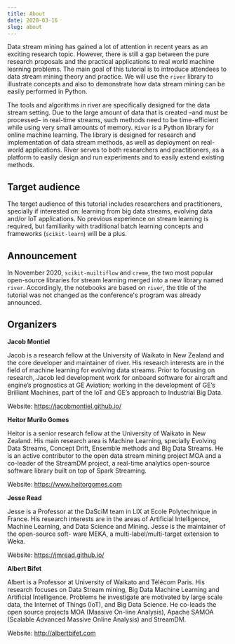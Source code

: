 ```yaml
---
title: About
date: 2020-03-16
slug: about
---
```


Data stream mining has gained a lot of attention in recent years as an exciting research topic. However, there is still a gap between the pure research proposals and the practical applications to real world machine learning problems. The main goal of this tutorial is to introduce attendees to data stream mining theory and practice. We will use the `river` library to illustrate concepts and also to demonstrate how data stream mining can be easily performed in Python.

The tools and algorithms in river are specifically designed for the data stream setting. Due to the large amount of data that is created –and must be processed– in real-time streams, such methods need to be time-efficient while using very small amounts of memory. `River` is a Python library for online machine learning. The library is designed for research and implementation of data stream methods, as well as deployment on real-world applications. River serves to both researchers and practitioners, as a platform to easily design and run experiments and to easily extend existing methods.

## Target audience

The target audience of this tutorial includes researchers and practitioners, specially if interested on: learning from big data streams, evolving data and/or IoT applications. No previous experience on stream learning is required, but familiarity with traditional batch learning concepts and frameworks (`scikit-learn`) will be a plus.

## Announcement
In November 2020, `scikit-muiltiflow` and `creme`, the two most popular open-source libraries for stream learning merged into a new library named `river`.
Accordingly, the notebooks are based on `river`, the title of the tutorial was not changed as the conference's program was already announced.

## Organizers

**Jacob Montiel**

Jacob is a research fellow at the University of Waikato in New Zealand and the core developer and maintainer of river. His research interests are in the field of machine learning for evolving data streams. Prior to focusing on research, Jacob led development work for onboard software for aircraft and engine’s prognostics at GE Aviation; working in the development of GE’s Brilliant Machines, part of the IoT and GE’s approach to Industrial Big Data.

Website: https://jacobmontiel.github.io/ 

**Heitor Murilo Gomes**

Heitor is a senior research fellow at the University of Waikato in New Zealand. His main research area is Machine Learning, specially Evolving Data Streams, Concept Drift, Ensemble methods and Big Data Streams. He is an active contributor to the open data stream mining project MOA and a co-leader of the StreamDM project, a real-time analytics open-source software library built on top of Spark Streaming.

Website: https://www.heitorgomes.com

**Jesse Read**

Jesse is a Professor at the DaSciM team in LIX at Ecole Polytechnique in France. His research interests are in the areas of Artificial Intelligence, Machine Learning, and Data Science and Mining. Jesse is the maintainer of the open-source soft- ware MEKA, a multi-label/multi-target extension to Weka.

Website: https://jmread.github.io/

**Albert Bifet**

Albert is a Professor at University of Waikato and Télécom Paris. His research focuses on Data Stream mining, Big Data Machine Learning and Artificial Intelligence. Problems he investigate are motivated by large scale data, the Internet of Things (IoT), and Big Data Science. He co-leads the open source projects MOA (Massive On-line Analysis), Apache SAMOA (Scalable Advanced Massive Online Analysis) and StreamDM.

Website: http://albertbifet.com